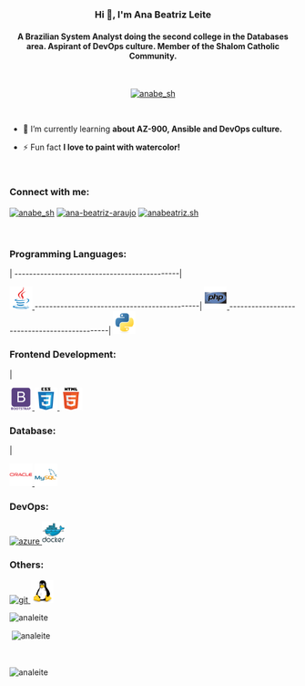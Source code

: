 <h3 align="center">Hi 👋, I'm Ana Beatriz Leite</h3>
<h4 align="center">A Brazilian System Analyst doing the second college in the Databases area. Aspirant of DevOps culture. Member of the Shalom Catholic Community.</h4>

<br>
<p align="center"> <a href="https://twitter.com/anabe_sh" target="blank"><img src="https://img.shields.io/twitter/follow/anabe_sh?logo=twitter&style=for-the-badge" alt="anabe_sh" /></a> </p> <br>

- 🌱 I’m currently learning **about AZ-900, Ansible and DevOps culture.**

- ⚡ Fun fact **I love to paint with watercolor!**

<br>

<h3 align="left">Connect with me:</h3>
<p align="left">
<a href="https://twitter.com/anabe_sh" target="blank"><img align="center" src="https://raw.githubusercontent.com/rahuldkjain/github-profile-readme-generator/master/src/images/icons/Social/twitter.svg" alt="anabe_sh" height="30" width="40" /></a>
<a href="https://linkedin.com/in/ana-beatriz-araujo" target="blank"><img align="center" src="https://raw.githubusercontent.com/rahuldkjain/github-profile-readme-generator/master/src/images/icons/Social/linked-in-alt.svg" alt="ana-beatriz-araujo" height="30" width="40" /></a>
<a href="https://instagram.com/anabeatriz.sh" target="blank"><img align="center" src="https://raw.githubusercontent.com/rahuldkjain/github-profile-readme-generator/master/src/images/icons/Social/instagram.svg" alt="anabeatriz.sh" height="30" width="40" /></a>
</p>
<br>

<h3 align="left">Programming Languages:</h3> |
---------------------------------------------|
<p align="left"> 
  <a href="https://www.java.com" target="_blank"> <img src="https://raw.githubusercontent.com/devicons/devicon/master/icons/java/java-original.svg" alt="java" width="40" height="40"/> </a> 
  ---------------------------------------------|
 <a href="https://www.php.net" target="_blank"> <img src="https://raw.githubusercontent.com/devicons/devicon/master/icons/php/php-original.svg" alt="php" width="40" height="40"/> </a>
  ---------------------------------------------|
<a href="https://www.python.org" target="_blank"> <img src="https://raw.githubusercontent.com/devicons/devicon/master/icons/python/python-original.svg" alt="python" width="40" height="40"/> </a></p>

<h3 align="left">Frontend Development:</h3> |
<p align="left"> 
  <a href="https://getbootstrap.com" target="_blank"> <img src="https://raw.githubusercontent.com/devicons/devicon/master/icons/bootstrap/bootstrap-plain-wordmark.svg" alt="bootstrap" width="40" height="40"/> </a> 
  <a href="https://www.w3schools.com/css/" target="_blank"> <img src="https://raw.githubusercontent.com/devicons/devicon/master/icons/css3/css3-original-wordmark.svg" alt="css3" width="40" height="40"/> </a> 
  <a href="https://www.w3.org/html/" target="_blank"> <img src="https://raw.githubusercontent.com/devicons/devicon/master/icons/html5/html5-original-wordmark.svg" alt="html5" width="40" height="40"/> </a> </p>

<h3 align="left">Database:</h3> |
<p align="left">
  <a href="https://www.oracle.com/" target="_blank"> <img src="https://raw.githubusercontent.com/devicons/devicon/master/icons/oracle/oracle-original.svg" alt="oracle" width="40" height="40"/> </a>
  <a href="https://www.mysql.com/" target="_blank"> <img src="https://raw.githubusercontent.com/devicons/devicon/master/icons/mysql/mysql-original-wordmark.svg" alt="mysql" width="40" height="40"/> </a> </p>

<h3 align="left">DevOps:</h3>
<p align="left">
  <a href="https://azure.microsoft.com/en-in/" target="_blank"> <img src="https://www.vectorlogo.zone/logos/microsoft_azure/microsoft_azure-icon.svg" alt="azure" width="40" height="40"/> </a>
  <a href="https://www.docker.com/" target="_blank"> <img src="https://raw.githubusercontent.com/devicons/devicon/master/icons/docker/docker-original-wordmark.svg" alt="docker" width="40" height="40"/> </a></p>


<h3 align="left">Others:</h3>
<p align="left">
  <a href="https://git-scm.com/" target="_blank"> <img src="https://www.vectorlogo.zone/logos/git-scm/git-scm-icon.svg" alt="git" width="40" height="40"/> </a>
  <a href="https://www.linux.org/" target="_blank"> <img src="https://raw.githubusercontent.com/devicons/devicon/master/icons/linux/linux-original.svg" alt="linux" width="40" height="40"/> </a></p>
  
<p><img align="left" src="https://github-readme-stats.vercel.app/api/top-langs?username=analeite&show_icons=true&locale=en&layout=compact" alt="analeite" /></p> <br>

<p>&nbsp;<img align="center" src="https://github-readme-stats.vercel.app/api?username=analeite&show_icons=true&locale=en" alt="analeite" /></p> <br>

<p><img align="center" src="https://github-readme-streak-stats.herokuapp.com/?user=analeite&" alt="analeite" /></p> <br>
